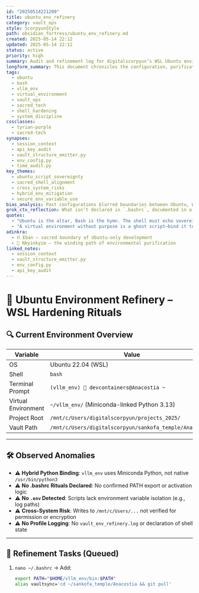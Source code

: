 ```yaml
---
id: "20250514221200"
title: ubuntu_env_refinery
category: vault_ops
style: ScorpyunStyle
path: obsidian_fortress/ubuntu_env_refinery.md
created: 2025-05-14 22:12
updated: 2025-05-14 22:12
status: active
priority: high
summary: Audit and refinement log for digitalscorpyun’s WSL Ubuntu environment, focusing on sacred-tech compliance, shell rituals, virtual env integrity, and AVM agent readiness.
longform_summary: This document chronicles the configuration, purification, and protection of the Ubuntu-based sacred shell environment (WSL) powering the Anacostia Vault’s AI agents and development workflows. It identifies technical risks, aligns shell profiles with vault protocol, and hardens scripting flows to preserve sovereignty against system entropy.
tags:
  - ubuntu
  - bash
  - vllm_env
  - virtual_environment
  - vault_ops
  - sacred_tech
  - shell_hardening
  - system_discipline
cssclasses:
  - tyrian-purple
  - sacred-tech
synapses:
  - session_context
  - api_key_audit
  - vault_structure_emitter.py
  - env_config.py
  - time_audit.py
key_themes:
  - ubuntu_script_sovereignty
  - sacred_shell_alignment
  - cross_system_risks
  - hybrid_env_mitigation
  - secure_env_variable_use
bias_analysis: Past configurations blurred boundaries between Ubuntu, Windows, and Miniconda, risking unintentional dependence on non-sovereign tooling. This document restores sacred separation and structure.
grok_ctx_reflection: What isn’t declared in `.bashrc`, documented in a README, or sealed behind a `.env` is a backdoor for chaos. This refinery affirms code clarity as spiritual defense.
quotes:
  - "Ubuntu is the altar, Bash is the hymn. The shell must echo sovereignty."
  - "A virtual environment without purpose is a ghost script—bind it to ritual or banish it."
adinkra:
  - ⛓️ Eban – sacred boundary of Ubuntu-only development
  - 🧬 Nkyinkyim – the winding path of environmental purification
linked_notes:
  - session_context
  - vault_structure_emitter.py
  - env_config.py
  - api_key_audit
---
```


# 🧭 Ubuntu Environment Refinery – WSL Hardening Rituals

## 🔍 Current Environment Overview

| Variable | Value |
|----------|-------|
| OS | Ubuntu 22.04 (WSL) |
| Shell | `bash` |
| Terminal Prompt | `(vllm_env) 🦂 devcontainers@Anacostia ~` |
| Virtual Environment | `~/vllm_env/` (Miniconda-linked Python 3.13) |
| Project Root | `/mnt/c/Users/digitalscorpyun/projects_2025/` |
| Vault Path | `/mnt/c/Users/digitalscorpyun/sankofa_temple/Anacostia/` |

---

## 🛠️ Observed Anomalies

- ⚠️ **Hybrid Python Binding**: `vllm_env` uses Miniconda Python, not native `/usr/bin/python3`
- ⚠️ **No .bashrc Rituals Declared**: No confirmed PATH export or activation logic
- ⚠️ **No `.env` Detected**: Scripts lack environment variable isolation (e.g., log paths)
- ⚠️ **Cross-System Risk**: Writes to `/mnt/c/Users/...` not verified for permission or encryption
- ⚠️ **No Profile Logging**: No `vault_env_refinery.log` or declaration of shell state

---

## 🧪 Refinement Tasks (Queued)

1. `nano ~/.bashrc` → Add:
   ```bash
   export PATH="$HOME/vllm_env/bin:$PATH"
   alias vaultsync='cd ~/sankofa_temple/Anacostia && git pull'
